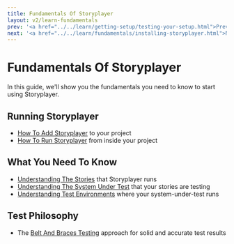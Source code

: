 ```yaml
---
title: Fundamentals Of Storyplayer
layout: v2/learn-fundamentals
prev: '<a href="../../learn/getting-setup/testing-your-setup.html">Prev: Testing Your Setup</a>'
next: '<a href="../../learn/fundamentals/installing-storyplayer.html">Next: Installing Storyplayer</a>'
---
```

# Fundamentals Of Storyplayer

In this guide, we'll show you the fundamentals you need to know to start using Storyplayer.

## Running Storyplayer

* [How To Add Storyplayer](installing-storyplayer.html) to your project
* [How To Run Storyplayer](running-storyplayer.html) from inside your project

## What You Need To Know

* [Understanding The Stories](understanding-stories.html) that Storyplayer runs
* [Understanding The System Under Test](understanding-system-under-test.html) that your stories are testing
* [Understanding Test Environments](understanding-test-environments.html) where your system-under-test runs

## Test Philosophy

* The [Belt And Braces Testing](belt-and-braces-testing.html) approach for solid and accurate test results
